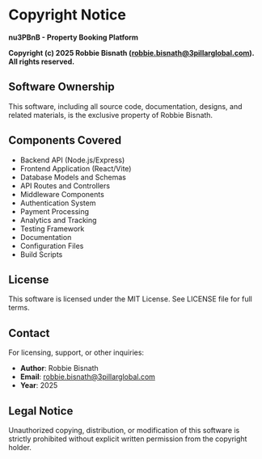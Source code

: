 # Copyright Notice

**nu3PBnB - Property Booking Platform**

**Copyright (c) 2025 Robbie Bisnath (robbie.bisnath@3pillarglobal.com). All rights reserved.**

## Software Ownership

This software, including all source code, documentation, designs, and related materials, is the exclusive property of Robbie Bisnath.

## Components Covered

- Backend API (Node.js/Express)
- Frontend Application (React/Vite)
- Database Models and Schemas
- API Routes and Controllers
- Middleware Components
- Authentication System
- Payment Processing
- Analytics and Tracking
- Testing Framework
- Documentation
- Configuration Files
- Build Scripts

## License

This software is licensed under the MIT License. See LICENSE file for full terms.

## Contact

For licensing, support, or other inquiries:
- **Author**: Robbie Bisnath
- **Email**: robbie.bisnath@3pillarglobal.com
- **Year**: 2025

## Legal Notice

Unauthorized copying, distribution, or modification of this software is strictly prohibited without explicit written permission from the copyright holder. 